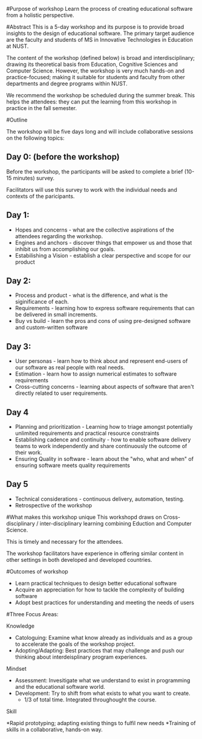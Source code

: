 #Purpose of workshop
Learn the process of creating educational software from a holistic perspective.

#Abstract
This is a 5-day workshop and its purpose is to provide broad insights to the design of educational software. The primary target audience are the faculty and students of MS in Innovative Technologies in Education at NUST.

The content of the workshop (defined below) is broad and interdisciplinary; drawing its theoretical basis from Education, Cognitive Sciences and Computer Science. However, the workshop is very much hands-on and practice-focused; making it suitable for students and faculty from other departments and degree programs within NUST.

We recommend the workshop be scheduled during the summer break. This helps the attendees: they can put the learning from this workshop in practice in the fall semester.

#Outline

The workshop will be five days long and will include collaborative sessions on the following topics:

## Day 0: (before the workshop)
Before the workshop, the participants will be asked to complete a brief (10-15 minutes) survey. 

Facilitators will use this survey to work with the individual needs and contexts of the paricipants. 

## Day 1:

* Hopes and concerns - what are the collective aspirations of the attendees regarding the workshop. 
* Engines and anchors - discover things that empower us and those that inhibit us from accomplishing our goals.
* Estabilishing a Vision - establish a clear perspective and scope for our product

## Day 2:

* Process and product - what is the difference, and what is the siginificance of each.
* Requirements - learning how to express software requirements that can be delivered in small increments.
* Buy vs build - learn the pros and cons of using pre-designed software and custom-written software

## Day 3:

* User personas - learn how to think about and represent end-users of our software as real people with real needs.
* Estimation - learn how to assign numerical estimates to software requirements
* Cross-cutting concerns - learning about aspects of software that aren't directly related to user requirements.

## Day 4

* Planning and prioritization - Learning how to triage amongst potentially unlimited requirements and practical resource constraints
* Establishing cadence and continuity - how to enable software delivery teams to work independently and share continuously the outcome of their work.
* Ensuring Quality in software - learn about the "who, what and when" of ensuring software meets quality requirements

## Day 5

* Technical considerations - continuous delivery, automation, testing.
* Retrospective of the workshop

#What makes this workshop unique
This workshopd draws on Cross-disciplinary / inter-disciplinary learning combining Eduction and Computer Science.

This is timely and necessary for the attendees.

The workshop facilitators have experience in offering similar content in other settings in both developed and developed countries.

#Outcomes of workshop

* Learn practical techniques to design better educational software
* Acquire an appreciation for how to tackle the complexity of building software
* Adopt best practices for understanding and meeting the needs of users  

#Three Focus Areas:

Knowledge

* Catologuing: Examine what know already as individuals and as a group to accelerate the goals of the workshop project. 
* Adopting/Adapting: Best practices that may challenge and push our thinking about interdeisplinary program experiences.

Mindset

* Assessment: Invesitigate what we understand to exist in programming and the educational software world. 
* Development: Try to shift from what exists to what you want to create.
  - 1/3 of total time. Integrated throughought the course.

Skill

*Rapid prototyping; adapting existing things to fulfil new needs
*Training of skills in a collaborative, hands-on way.
 
